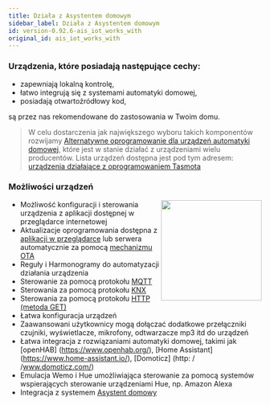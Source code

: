 ```yaml
---
title: Działa z Asystentem domowym
sidebar_label: Działa z Asystentem domowym
id: version-0.92.6-ais_iot_works_with
original_id: ais_iot_works_with
---
```


### Urządzenia, które posiadają następujące cechy:

- zapewniają lokalną kontrolę,
- łatwo integrują się z systemami automatyki domowej,
- posiadają otwartoźródłowy kod,

są przez nas rekomendowane do zastosowania w Twoim domu.


> W celu dostarczenia jak największego wyboru takich komponentów rozwijamy [Alternatywne oprogramowanie dla urządzeń automatyki domowej](/AIS-docs/docs/en/ais_iot_firmware_index.html), które jest w stanie działać z urządzeniami wielu producentów. Lista urządzeń dostępna jest pod tym adresem: <a href="https://blakadder.github.io/templates/all.html" target="_blank">urządzenia działające z oprogramowaniem Tasmota</a>


### Możliwości urządzeń
<img src="/AIS-docs/img/en/iot/iot_switch_app.png" width="200" align="right"> </img>
- Możliwość konfiguracji i sterowania urządzenia z aplikacji dostępnej w przeglądarce internetowej
- Aktualizacje oprogramowania dostępna z [aplikacji w przeglądarce](/AIS-docs/docs/en/ais_iot_firmware_upgrade.html) lub serwera automatycznie za pomocą <a href="https://en.wikipedia.org/wiki/Over-the-air_programming" target="_blank">mechanizmu OTA</a>
- Reguły i Harmonogramy do automatyzacji działania urządzenia
- Sterowanie za pomocą protokołu <a href="https://pl.wikipedia.org/wiki/MQTT" target="_blank">MQTT</a>
- Sterowania za pomocą protokołu <a href="https://pl.wikipedia.org/wiki/KNX " target="_blank">KNX</a>
- Sterowania za pomocą protokołu <a href="https://pl.wikipedia.org/wiki/GET_(metoda)" target="_blank">HTTP (metoda GET)</a>
- Łatwa konfiguracja urządzeń
- Zaawansowani użytkownicy mogą dołączać dodatkowe przełączniki czujniki, wyświetlacze, mikrofony, odtwarzacze mp3 itd do urządzeń
- Łatwa integracja z rozwiązaniami automatyki domowej, takimi jak [openHAB] (https://www.openhab.org/), [Home Assistant] (https://www.home-assistant.io/), [Domoticz] (http: / /www.domoticz.com/)
- Emulacja Wemo i Hue umożliwiająca sterowanie za pomocą systemów wspierających sterowanie urządzeniami Hue, np. Amazon Alexa
- Integracja z systemem [Asystent domowy](/AIS-docs/docs/en/ais_iot_add_to_gate.html)
